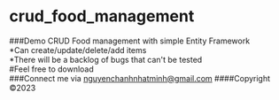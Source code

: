 # crud_food_management
###Demo CRUD Food management with simple Entity Framework<br>
*Can create/update/delete/add items<br>
*There will be a backlog of bugs that can't be tested<br>
#Feel free to download<br>
###Connect me via nguyenchanhnhatminh@gmail.com
####Copyright &#169;2023
